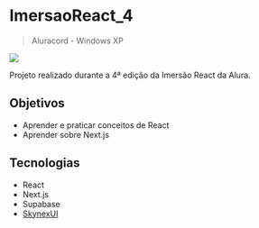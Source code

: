 # ImersaoReact_4
> Aluracord - Windows XP
<img src="https://s3.us-west-2.amazonaws.com/secure.notion-static.com/b204606d-c676-4efd-b37a-526443f6bc9a/Untitled.png?X-Amz-Algorithm=AWS4-HMAC-SHA256&X-Amz-Content-Sha256=UNSIGNED-PAYLOAD&X-Amz-Credential=AKIAT73L2G45EIPT3X45%2F20220128%2Fus-west-2%2Fs3%2Faws4_request&X-Amz-Date=20220128T002200Z&X-Amz-Expires=86400&X-Amz-Signature=f61cdadecf34d98f9650da4cc3d7d20a8fa865b785215e976b8daf1146f0a6ea&X-Amz-SignedHeaders=host&response-content-disposition=filename%20%3D%22Untitled.png%22&x-id=GetObject">

Projeto realizado durante a 4ª edição da Imersão React da Alura.

## Objetivos

- Aprender e praticar conceitos de React
- Aprender sobre Next.js

## Tecnologias

- React
- Next.js
- Supabase
- [SkynexUI](https://skynexui.dev/)
